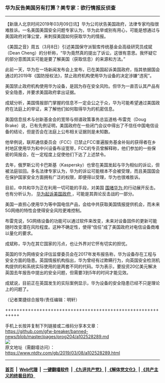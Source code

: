 ### 华为反告美国另有打算？美专家：欲行情报反侦查
------------------------

<div class="post_content" itemprop="articleBody">
 <p>
  【新唐人北京时间2019年03月09日讯】华为公司状告美国政府，法律专家均指很难胜诉。一名美国美国安全问题专家认为，华为此举或别有用心，可能是想通过与美国政府对簿公堂，来刺探美国如何获取华为的情报。
 </p>
 <p>
  《美国之音》周五（3月8日）引述美国保守派智库传统基金会高级研究员成斌（Dean Cheng）的分析称，“华为竟然真的提出了诉讼，这很有意思。我怀疑它的部分意图其实可能是要了解美国（获取信息）的来源和方法。”
 </p>
 <p>
  此前一天，华为在一场新闻发布会上宣布，已在美国起诉美国政府，指其依据国会通过的2019年《国防授权法》，禁止政府机构使用华为设备的决定涉嫌“违宪”。
 </p>
 <p>
  美国禁止政府机构使用华为设备，是因为存在安全风险。但华为一直否认其产品有安全隐患，并要求美国政府拿出证据。
 </p>
 <p>
  成斌分析，美国情报部门掌握的信息不一定会公之于众，华为可能希望通过美国政府在法庭上的举证，来了解他们如何取得华为的机密信息。
 </p>
 <p>
  美国信息技术与创新基金会的宽带与频谱政策事务总监道格·布雷克（Doug Brake）说，已有先例证明，美国政府在一些闭门会议中得出了不信任中国电信设备的结论，但是否会在法庭上公布相关证据则是未知数。
 </p>
 <p>
  他举例说，联邦通信委员会（FCC）已禁止FCC普遍服务基金补贴的获得者在乡村地区使用华为和中兴设备布设宽带，FCC的专员曾解释称，他们参加的一些保密的简报会，在一定程度上促使他们下达了上述禁令。
 </p>
 <p>
  去年，俄罗斯公司卡巴斯基（Kaspersky）也曾在美国发起与华为相似的诉讼，但被法庭驳回。多名法律专家认为，华为的诉讼可能根本不会被受理，而且美国国会在保护国家安全方面拥有广泛的权限，即便得以受理，华为也很难胜诉。
 </p>
 <p>
  目前，中共和华为正在利用一切可能的手段，对美国
  <a href="https://www.ntdtv.com/gb/围堵华为.htm">
   围堵华为
  </a>
  的行动展开反击。也有分析认为，
  <a href="https://www.ntdtv.com/gb/华为起诉美国政府.htm">
   华为起诉美国政府
  </a>
  ，可能是其舆论反击战的一部分。
 </p>
 <p>
  美国一直担心使用华为等中国电信产品，会给中共获取美国情报提供机会，而未来5G网络的特性会使得安全风险更难控制。
 </p>
 <p>
  布雷克说，5G网络设备的功能可以通过软件来改变，未来对设备固件的更新可能随时改变潜在风险程度。这种不确定性，使得“信任”成了美国政府对电信设备商难以量化的要求。
 </p>
 <p>
  成斌称，华为在其它国家的污点，也让外界对它怀有切实的担忧。
 </p>
 <p>
  英国的华为网络安全评估监督委员会在2017年发布报告称，华为设备存在工程与安全方面的隐患。英国情报机构指出，华为曾经有过欺瞒行为，向英国安全检测机构提供的和系统实际使用的是两套不同的代码。华为表示，要投资20亿美元解决英国去年报告中提出的安全问题，但需要3到5年的时间才能见效。
 </p>
 <p>
  成斌说，目前正在英国发生的实际案例显示，华为设备的安全隐患已经不只是理论上的问题了。
 </p>
 <p>
  （记者栗捷综合报导/责任编辑：明轩）
 </p>
 <div class="single_ad">
 </div>
</div>

+++++++++++++++++++++++++++++++++++++++++++++++++++++++++++<br/><br/>
手机上长按并复制下列链接或二维码分享本文章：<br/>
https://github.com/gfw-breaker/banned-news/blob/master/pages/prog204/a102528289.md <br/>
<a href='https://github.com/gfw-breaker/banned-news/blob/master/pages/prog204/a102528289.md'><img src='https://github.com/gfw-breaker/banned-news/blob/master/pages/prog204/a102528289.md.png'/></a> <br/>
原文地址（需翻墙访问）：https://www.ntdtv.com/gb/2019/03/08/a102528289.html


------------------------
#### [首页](https://github.com/gfw-breaker/banned-news/blob/master/README.md) &nbsp;|&nbsp; [Web代理](https://github.com/labour-camp/helloworld) &nbsp;|&nbsp; [一键翻墙软件](https://github.com/gfw-breaker/nogfw/blob/master/README.md) &nbsp;| [《九评共产党》](https://github.com/gfw-breaker/9ping.md/blob/master/README.md#九评之一评共产党是什么) | [《解体党文化》](https://github.com/gfw-breaker/jtdwh.md/blob/master/README.md) | [《共产主义的终极目的》](https://github.com/gfw-breaker/gczydzjmd.md/blob/master/README.md)

